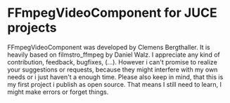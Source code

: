 FFmpegVideoComponent for JUCE projects
=========

FFmpegVideoComponent was developed by Clemens Bergthaller. It is heavily based on filmstro_ffmpeg by Daniel Walz.
I appreciate any kind of contribution, feedback, bugfixes, (...). However i can't promise to realize your suggestions or requests, because they might interfere with my own needs or i just haven't a enough time. 
Please also keep in mind, that this is my first project i publish as open source. That means I still need to learn, I might make errors or forget things.
